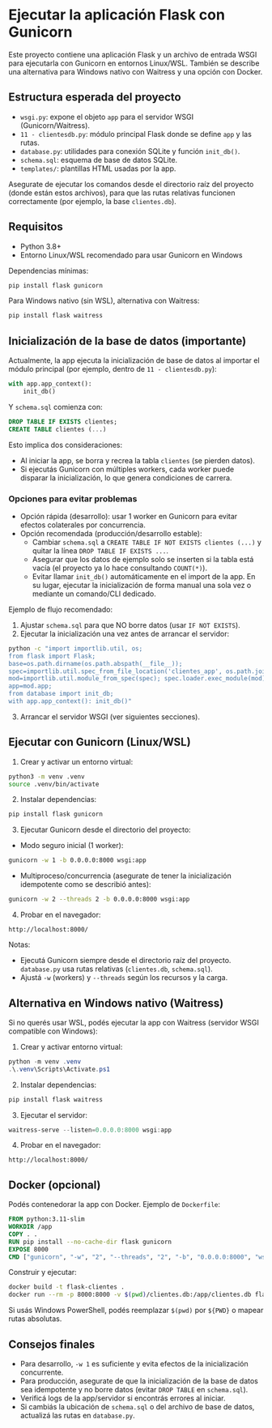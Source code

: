 # Ejecutar la aplicación Flask con Gunicorn

Este proyecto contiene una aplicación Flask y un archivo de entrada WSGI para ejecutarla con Gunicorn en entornos Linux/WSL. También se describe una alternativa para Windows nativo con Waitress y una opción con Docker.

## Estructura esperada del proyecto

- `wsgi.py`: expone el objeto `app` para el servidor WSGI (Gunicorn/Waitress).
- `11 - clientesdb.py`: módulo principal Flask donde se define `app` y las rutas.
- `database.py`: utilidades para conexión SQLite y función `init_db()`.
- `schema.sql`: esquema de base de datos SQLite.
- `templates/`: plantillas HTML usadas por la app.

Asegurate de ejecutar los comandos desde el directorio raíz del proyecto (donde están estos archivos), para que las rutas relativas funcionen correctamente (por ejemplo, la base `clientes.db`).

## Requisitos

- Python 3.8+
- Entorno Linux/WSL recomendado para usar Gunicorn en Windows

Dependencias mínimas:

```bash
pip install flask gunicorn
```

Para Windows nativo (sin WSL), alternativa con Waitress:

```bash
pip install flask waitress
```

## Inicialización de la base de datos (importante)

Actualmente, la app ejecuta la inicialización de base de datos al importar el módulo principal (por ejemplo, dentro de `11 - clientesdb.py`):

```python
with app.app_context():
    init_db()
```

Y `schema.sql` comienza con:

```sql
DROP TABLE IF EXISTS clientes;
CREATE TABLE clientes (...)
```

Esto implica dos consideraciones:

- Al iniciar la app, se borra y recrea la tabla `clientes` (se pierden datos).
- Si ejecutás Gunicorn con múltiples workers, cada worker puede disparar la inicialización, lo que genera condiciones de carrera.

### Opciones para evitar problemas

- Opción rápida (desarrollo): usar 1 worker en Gunicorn para evitar efectos colaterales por concurrencia.
- Opción recomendada (producción/desarrollo estable):
  - Cambiar `schema.sql` a `CREATE TABLE IF NOT EXISTS clientes (...)` y quitar la línea `DROP TABLE IF EXISTS ...`.
  - Asegurar que los datos de ejemplo solo se inserten si la tabla está vacía (el proyecto ya lo hace consultando `COUNT(*)`).
  - Evitar llamar `init_db()` automáticamente en el import de la app. En su lugar, ejecutar la inicialización de forma manual una sola vez o mediante un comando/CLI dedicado.

Ejemplo de flujo recomendado:

1) Ajustar `schema.sql` para que NO borre datos (usar `IF NOT EXISTS`).
2) Ejecutar la inicialización una vez antes de arrancar el servidor:

```bash
python -c "import importlib.util, os; 
from flask import Flask; 
base=os.path.dirname(os.path.abspath(__file__)); 
spec=importlib.util.spec_from_file_location('clientes_app', os.path.join(base, '11 - clientesdb.py')); 
mod=importlib.util.module_from_spec(spec); spec.loader.exec_module(mod); 
app=mod.app; 
from database import init_db; 
with app.app_context(): init_db()"
```

3) Arrancar el servidor WSGI (ver siguientes secciones).

## Ejecutar con Gunicorn (Linux/WSL)

1) Crear y activar un entorno virtual:

```bash
python3 -m venv .venv
source .venv/bin/activate
```

2) Instalar dependencias:

```bash
pip install flask gunicorn
```

3) Ejecutar Gunicorn desde el directorio del proyecto:

- Modo seguro inicial (1 worker):

```bash
gunicorn -w 1 -b 0.0.0.0:8000 wsgi:app
```

- Multiproceso/concurrencia (asegurate de tener la inicialización idempotente como se describió antes):

```bash
gunicorn -w 2 --threads 2 -b 0.0.0.0:8000 wsgi:app
```

4) Probar en el navegador:

```
http://localhost:8000/
```

Notas:
- Ejecutá Gunicorn siempre desde el directorio raíz del proyecto. `database.py` usa rutas relativas (`clientes.db`, `schema.sql`).
- Ajustá `-w` (workers) y `--threads` según los recursos y la carga.

## Alternativa en Windows nativo (Waitress)

Si no querés usar WSL, podés ejecutar la app con Waitress (servidor WSGI compatible con Windows):

1) Crear y activar entorno virtual:

```powershell
python -m venv .venv
.\.venv\Scripts\Activate.ps1
```

2) Instalar dependencias:

```powershell
pip install flask waitress
```

3) Ejecutar el servidor:

```powershell
waitress-serve --listen=0.0.0.0:8000 wsgi:app
```

4) Probar en el navegador:

```
http://localhost:8000/
```

## Docker (opcional)

Podés contenedorar la app con Docker. Ejemplo de `Dockerfile`:

```dockerfile
FROM python:3.11-slim
WORKDIR /app
COPY . .
RUN pip install --no-cache-dir flask gunicorn
EXPOSE 8000
CMD ["gunicorn", "-w", "2", "--threads", "2", "-b", "0.0.0.0:8000", "wsgi:app"]
```

Construir y ejecutar:

```bash
docker build -t flask-clientes .
docker run --rm -p 8000:8000 -v $(pwd)/clientes.db:/app/clientes.db flask-clientes
```

Si usás Windows PowerShell, podés reemplazar `$(pwd)` por `${PWD}` o mapear rutas absolutas.

## Consejos finales

- Para desarrollo, `-w 1` es suficiente y evita efectos de la inicialización concurrente.
- Para producción, asegurate de que la inicialización de la base de datos sea idempotente y no borre datos (evitar `DROP TABLE` en `schema.sql`).
- Verificá logs de la app/servidor si encontrás errores al iniciar.
- Si cambiás la ubicación de `schema.sql` o del archivo de base de datos, actualizá las rutas en `database.py`.
